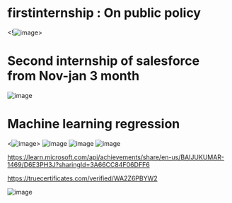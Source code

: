 
# firstinternship : On public policy
 
<!![image](https://github.com/baiju012/firstinternship/assets/111991510/4ec68a4d-e45e-47eb-8fcd-fafdf9e915ba)>

# Second internship of salesforce from Nov-jan 3 month
![image](https://github.com/baiju012/Internship-or-certificate/assets/111991510/69460af6-99a3-4095-acff-cd47fa05c33a)



# Machine learning regression

<![image](https://github.com/baiju012/firstinternship/assets/111991510/76b85fb4-b671-4650-b8ea-6010af65f3a6)>
![image](https://github.com/baiju012/firstinternship/assets/111991510/721424d8-c438-4511-b35f-0b4471be530e)
![image](https://github.com/baiju012/firstinternship/assets/111991510/32bc9629-eb0b-4344-8601-960db49cc2dd)
![image](https://github.com/baiju012/Internship-or-certificate/assets/111991510/13f7a449-47f8-4f4d-8333-19914ea91ab8)

https://learn.microsoft.com/api/achievements/share/en-us/BAIJUKUMAR-1469/D6E3PH3J?sharingId=3A66CC84F06DFF6


https://truecertificates.com/verified/WA2Z6PBYW2

![image](https://github.com/baiju012/Internship-or-certificate/assets/111991510/dd7d2715-e518-41af-9254-3d67cc30b089)

